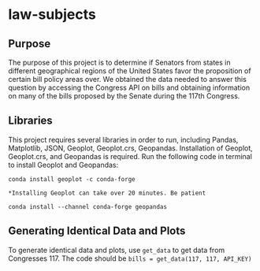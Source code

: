 # law-subjects
## Purpose ##
The purpose of this project is to determine if Senators from states in different geographical regions of the United States favor the proposition of certain bill policy areas over. We obtained the data needed to answer this question by accessing the Congress API on bills and obtaining information on many of the bills proposed by the Senate during the 117th Congress. 

## Libraries ##
This project requires several libraries in order to run, including Pandas, Matplotlib, JSON, Geoplot, Geoplot.crs, Geopandas. Installation of Geoplot, Geoplot.crs, and Geopandas is required. Run the following code in terminal to install Geoplot and Geopandas:

`conda install geoplot -c conda-forge`

    *Installing Geoplot can take over 20 minutes. Be patient

`conda install --channel conda-forge geopandas`


## Generating Identical Data and Plots ##
To generate identical data and plots, use `get_data` to get data from Congresses 117. The code should be `bills = get_data(117, 117, API_KEY)`
